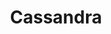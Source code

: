 ---
title: Cassandra
categories:
  - nosql-database
docs:
  - id: java
    url: https://java.testcontainers.org/modules/databases/cassandra/
    example: |
      ```java
      var cassandra = new CassandraContainer<>(DockerImageName.parse("cassandra:3.11.2"));
      cassandra.start();
      ```
  - id: go
    url: https://golang.testcontainers.org/modules/cassandra/
    example: |
      ```go
      cassandraContainer, err := cassandra.RunContainer(ctx, testcontainers.WithImage("cassandra:4.1.3"))
      ```
description: |
  Cassandra is a free and open source, distributed NoSQL database management system. It is designed to handle large amounts of data across many commodity servers, providing high availability with no single point of failure.
---